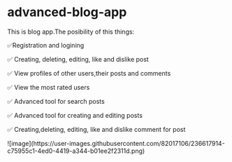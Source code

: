 # advanced-blog-app
This is blog app.The posibility of this things:
<p>✅Registration and logining</p>
<p>✅ Creating, deleting, editing, like and dislike post</p>
<p>✅ View profiles of other users,their posts and comments</p>
<p>✅ View the most rated users</p>
<p>✅ Advanced tool for search posts</p>
<p>✅ Advanced tool for creating and editing posts</p>
<p>✅ Creating,deleting, editing, like and dislike comment for post</p>
![image](https://user-images.githubusercontent.com/82017106/236617914-c75955c1-4ed0-4419-a344-b01ee2f2311d.png)



